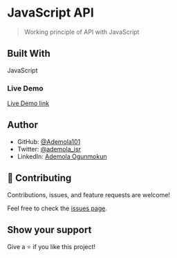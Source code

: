 # JavaScript API

> Working principle of API with JavaScript 


## Built With

JavaScript

### Live Demo

[Live Demo link](https://ademola101.github.io/API-Testing/)

## Author

- GitHub: [@Ademola101](https://github.com/Ademola101)
- Twitter: [@ademola_isr](https://twitter.com/ademola_isr)
- LinkedIn: [Ademola Ogunmokun](https://linkedin.com/in/ademola-ogunmokun-492575203)


## 🤝 Contributing

Contributions, issues, and feature requests are welcome!

Feel free to check the [issues page](https://github.com/Ademola101/API-Testing/issues).

## Show your support

Give a ⭐️ if you like this project!


